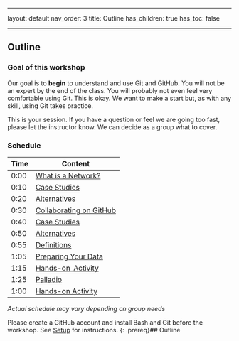 


---
layout: default
nav_order: 3
title: Outline
has_children: true
has_toc: false

---

## Outline

### Goal of this workshop

Our goal is to **begin** to understand and use Git and GitHub. You will not be an expert by the end of the class. You will probably not even feel very comfortable using Git. This is okay. We want to make a start but, as with any skill, using Git takes practice.

This is your session. If you have a question or feel we are going too fast, please let the instructor know. We can decide as a group what to cover.

### Schedule

| Time | Content 
| --- | --- 
| 0:00 | [What is a Network?](03_network.md)
| 0:10 | [Case Studies](04_casestudies.md)
| 0:20 | [Alternatives](05_alternatives.md)
| 0:30 | [Collaborating on GitHub](06_definitions.md)
| 0:40 | [Case Studies](04_casestudies.md)
| 0:50 | [Alternatives](05_alternatives.md)
| 0:55 | [Definitions](05_definition.md)
| 1:05 | [Preparing Your Data](07_preparation.md)
| 1:15 | [Hands-on_Activity](08_gephi_hands_on_activity.md)
| 1:25 | [Palladio](09_palladio.md)
| 1:00 | [Hands-on Activity](10_palladio_hands_on_activity.md)


_Actual schedule may vary depending on group needs_



Please create a GitHub account and install Bash and Git before the workshop. See [Setup](../index.md) for instructions.
{: .prereq}## Outline

